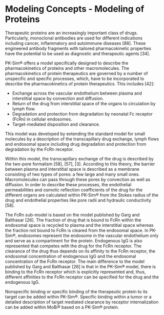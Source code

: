 # Modeling Concepts - Modeling of Proteins‌

Therapeutic proteins are an increasingly important class of drugs. Particularly, monoclonal antibodies are used for different indications including cancer, inflammatory and autoimmune diseases [88]. These engineered antibody fragments with tailored pharmacokinetic properties have the potential to be used as diagnostic and therapeutic agents [34].

PK-Sim® offers a model specifically designed to describe the pharmacokinetics of proteins and other macromolecules. The pharmacokinetics of protein therapeutics are governed by a number of unspecific and specific processes, which, have to be incorporated to describe the pharmacokinetics of protein therapeutics. This includes [42]:

- Exchange across the vascular endothelium between plasma and interstitial space by convection and diffusion.
- Return of the drug from interstitial space of the organs to circulation by lymph flow.
- Degradation and protection from degradation by neonatal Fc receptor (FcRn) in cellular endosomes.
- Target-mediated disposition and clearance.

This model was developed by extending the standard model for small molecules by a description of the transcapillary drug exchange, lymph flows and endosomal space including drug degradation and protection from degradation by the FcRn receptor.

Within this model, the transcapillary exchange of the drug is described by the two-pore formalism [58], [57], [3]. According to this theory, the barrier between plasma and interstitial space is described as a membrane consisting of two types of pores: a few large and many small ones. Macromolecules can pass through these pores by convection as well as diffusion. In order to describe these processes, the endothelial permeabilities and osmotic reflection coefficients of the drug for the different organs are calculated within PK-Sim® from the Stokes radius of the drug and endothelial properties like pore radii and hydraulic conductivity [58].

The FcRn sub-model is based on the model published by Garg and Balthasar [26]. The fraction of drug that is bound to FcRn within the endosomal space is recycled to plasma and the interstitial space whereas the fraction not bound to FcRn is cleared from the endosomal space. In PK-Sim®, endosomes represent the endosome in the vascular endothelium only and serve as a compartment for the protein. Endogenous IgG is also represented that competes with the drug for the FcRn receptor. The clearance of the drug thus depends on its affinity to the FcRn receptor, the endosomal concentration of endogenous IgG and the endosomal concentration of the FcRn receptor. The main difference to the model published by Garg and Balthasar [26] is that in the PK-Sim® model, there is binding to the FcRn receptor which is explicitly represented and, thus, different affinities to the FcRn receptor can be specified for the drug and the endogenous IgG.

Nonspecific binding or specific binding of the therapeutic protein to its target can be added within PK-Sim®. Specific binding within a tumor or a detailed description of target mediated clearance by receptor internalization can be added within MoBi® based on a PK-Sim® protein.
